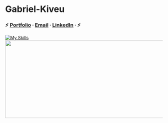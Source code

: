 # Gabriel-Kiveu
###  ⚡️ [Portfolio](https://mccnick.github.io/) ∙ [Email](mailto:gabek964@iastate.edu) ∙ [LinkedIn](https://www.linkedin.com/in/gabriel-kiveu) ∙  ⚡
[![My Skills](https://skillicons.dev/icons?i=java,eclipse,c,&theme=dark)](https://skillicons.dev)
 <img src="https://spotify-recently-played-readme.vercel.app/api?user=7iosa6zosbstnzn6jxm1s0qqc&count=3&width=570" height="250" width="670"/>  
